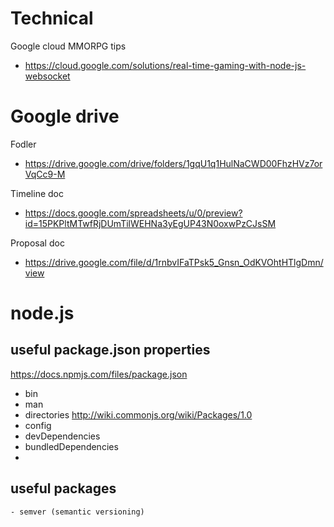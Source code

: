 # Technical
Google cloud MMORPG tips
- https://cloud.google.com/solutions/real-time-gaming-with-node-js-websocket


# Google drive
Fodler
- https://drive.google.com/drive/folders/1gqU1q1HulNaCWD00FhzHVz7orVqCc9-M

Timeline doc
- https://docs.google.com/spreadsheets/u/0/preview?id=15PKPltMTwfRjDUmTilWEHNa3yEgUP43N0oxwPzCJsSM

Proposal doc
- https://drive.google.com/file/d/1rnbvIFaTPsk5_Gnsn_OdKVOhtHTlgDmn/view


# node.js

## useful package.json properties
https://docs.npmjs.com/files/package.json
- bin
- man
- directories
http://wiki.commonjs.org/wiki/Packages/1.0
- config
- devDependencies
- bundledDependencies
- 

## useful packages
	- semver (semantic versioning)